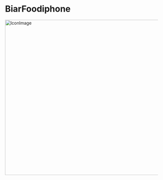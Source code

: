 # BiarFoodiphone
<img width="512" alt="IconImage" src="https://github.com/Emami-114/BiarFoodiphone/assets/114245656/707bf4b1-ffd7-4a43-9870-2f2f84be6434">
